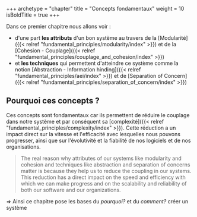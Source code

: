 +++
archetype = "chapter"
title = "Concepts fondamentaux"
weight = 10
isBoldTitle = true
+++

Dans ce premier chapitre nous allons voir :
- d'une part **les attributs** d'un bon système au travers de la [Modularité]({{< relref "fundamental_principles/modularity/index" >}}) et de la [Cohesion - Couplage]({{< relref "fundamental_principles/couplage_and_cohesion/index" >}})
- et **les techniques** qui permettent d'atteindre ce système comme la notion [Abstraction - Information hinding]({{< relref "fundamental_principles/aei/index" >}}) et de [Separation of Concern]({{< relref "fundamental_principles/separation_of_concern/index" >}})

## Pourquoi ces concepts ?

Ces concepts sont fondamentaux car ils permettent de réduire le couplage dans notre système et par conséquent sa [complexité]({{< relref "fundamental_principles/complexity/index" >}}). Cette réduction a un impact direct
sur la vitesse et l'efficacité avec lesquelles nous pouvons progresser, ainsi que sur l'évolutivité et la fiabilité de nos logiciels et de nos organisations.

> The real reason why attributes of our systems like modularity and cohesion and
techniques like abstraction and separation of concerns matter is because they
help us to reduce the coupling in our systems. This reduction has a direct impact
on the speed and efficiency with which we can make progress and on the
scalability and reliability of both our software and our organizations.

=> Ainsi ce chapitre pose les bases du *pourquoi?* et du *comment?* créer un système